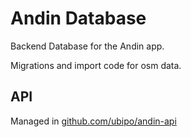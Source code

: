 # Andin Database

Backend Database for the Andin app.

Migrations and import code for osm data.

## API

Managed in [github.com/ubipo/andin-api](https://github.com/ubipo/andin-api)


